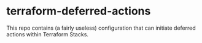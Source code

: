 # terraform-deferred-actions
This repo contains (a fairly useless) configuration that can initiate deferred actions within Terraform Stacks.

